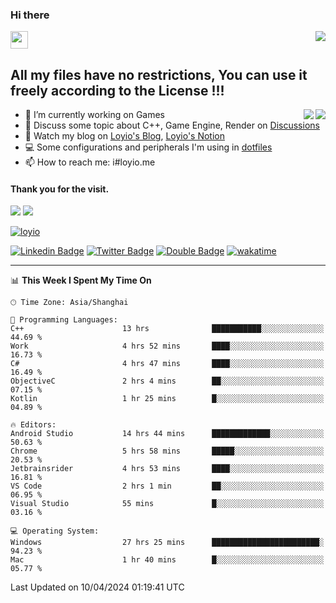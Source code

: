 <h3 align="left">Hi there</h3>
<img src='https://em-content.zobj.net/source/animated-noto-color-emoji/356/waving-hand_light-skin-tone_1f44b-1f3fb_1f3fb.gif' width='28' />
<a align="right" href="https://github.com/loyio/loyio/blob/master/STAR/README.md"><img align="right" src="https://img.shields.io/badge/LOYIO-STAR-green" /></a>

## All my files have no restrictions, You can use it freely according to the License !!!

<a href="https://github.com/loyio#gh-light-mode-only">
     <img align="right"  src="https://loy-readme.vercel.app/api/top-langs/?username=loyio&langs_count=6&hide=css,html,jupyter%20notebook" />
</a>

<a href="https://github.com/loyio#gh-dark-mode-only">
  <img align="right"  src="https://loy-readme.vercel.app/api/top-langs/?username=loyio&langs_count=6&theme=slateorange&hide=css,html,jupyter%20notebook" />
</a>



- 🔭 I’m currently working on Games
- 💬 Discuss some topic about C++, Game Engine, Render on [Discussions](https://github.com/loyio/loyio/discussions)
- 📔 Watch my blog on [Loyio's Blog](https://loyio.me), [Loyio's Notion](https://loyio.notion.site/loyio/Loyio-s-Dashboard-2f56bd29222a445ea9d9e8802a1ac83b)
- 💻 Some configurations and peripherals I'm using in [dotfiles](https://github.com/loyio/dotfiles)
- 📫 How to reach me: i#loyio.me


#### Thank you for the visit.
<img src="http://profile-counter.glitch.me/loyio/count.svg" />

<img src="https://loy-readme.vercel.app/api?username=loyio&show_icons=true&hide=stars&include_all_commits=true&hide_title=true&theme=slateorange" />

     

[![loyio](https://github-profile-trophy.vercel.app/?username=loyio&theme=onedark&column=4)](https://github.com/loyio)

[![Linkedin Badge](https://img.shields.io/badge/-@loyio-0077b5?style=flat-square&logo=Linkedin&logoColor=white&labelColor=0077b5&link=https://www.linkedin.com/in/loyio-hex-363172158/)](https://www.linkedin.com/in/loyio-hex-363172158/)
[![Twitter Badge](https://img.shields.io/badge/-@loyiome-000000?style=flat-square&labelColor=000000&logo=x&logoColor=white&link=https://twitter.com/loyiome)](https://twitter.com/loyiome)
[![Double Badge](https://img.shields.io/badge/@loyio-007722?style=flat&logo=Douban&logoColor=white)](https://www.douban.com/people/susmote)
[![wakatime](https://wakatime.com/badge/user/c0ddc104-5a20-41d1-ab9a-c4d9ea20a4d9.svg)](https://wakatime.com/@c0ddc104-5a20-41d1-ab9a-c4d9ea20a4d9)

-------
<!--START_SECTION:waka-->
📊 **This Week I Spent My Time On** 

```text
🕑︎ Time Zone: Asia/Shanghai

💬 Programming Languages: 
C++                      13 hrs              ███████████░░░░░░░░░░░░░░   44.69 % 
Work                     4 hrs 52 mins       ████░░░░░░░░░░░░░░░░░░░░░   16.73 % 
C#                       4 hrs 47 mins       ████░░░░░░░░░░░░░░░░░░░░░   16.49 % 
ObjectiveC               2 hrs 4 mins        ██░░░░░░░░░░░░░░░░░░░░░░░   07.15 % 
Kotlin                   1 hr 25 mins        █░░░░░░░░░░░░░░░░░░░░░░░░   04.89 % 

🔥 Editors: 
Android Studio           14 hrs 44 mins      █████████████░░░░░░░░░░░░   50.63 % 
Chrome                   5 hrs 58 mins       █████░░░░░░░░░░░░░░░░░░░░   20.53 % 
Jetbrainsrider           4 hrs 53 mins       ████░░░░░░░░░░░░░░░░░░░░░   16.81 % 
VS Code                  2 hrs 1 min         ██░░░░░░░░░░░░░░░░░░░░░░░   06.95 % 
Visual Studio            55 mins             █░░░░░░░░░░░░░░░░░░░░░░░░   03.16 % 

💻 Operating System: 
Windows                  27 hrs 25 mins      ████████████████████████░   94.23 % 
Mac                      1 hr 40 mins        █░░░░░░░░░░░░░░░░░░░░░░░░   05.77 % 
```


 Last Updated on 10/04/2024 01:19:41 UTC
<!--END_SECTION:waka-->
